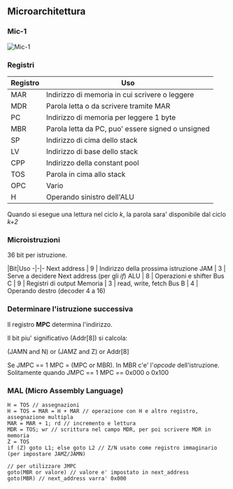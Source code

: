 ## Microarchitettura

### Mic-1

![Mic-1](https://upload.wikimedia.org/wikipedia/it/d/db/Mic-1.jpg)

### Registri

Registro | Uso
-|-
MAR | Indirizzo di memoria in cui scrivere o leggere
MDR | Parola letta o da scrivere tramite MAR
PC | Indirizzo di memoria per leggere 1 byte
MBR | Parola letta da PC, puo' essere signed o unsigned
SP | Indirizzo di cima dello stack
LV | Indirizzo di base dello stack
CPP | Indirizzo della constant pool
TOS | Parola in cima allo stack
OPC | Vario
H | Operando sinistro dell'ALU

Quando si esegue una lettura nel ciclo *k*, la parola sara' disponibile dal ciclo *k+2*

### Microistruzioni

36 bit per istruzione.

|Bit|Uso
-|-|-
Next address | 9 | Indirizzo della prossima istruzione
JAM | 3 | Serve a decidere Next address (per gli *if*)
ALU | 8 | Operazioni e shifter
Bus C | 9 | Registri di output
Memoria | 3 | read, write, fetch
Bus B | 4 | Operando destro (decoder 4 a 16)

### Determinare l'istruzione successiva

Il registro **MPC** determina l'indirizzo.

Il bit piu' significativo (Addr[8]) si calcola:

(JAMN and N) or (JAMZ and Z) or Addr[8]

Se JMPC == 1 MPC = (MPC or MBR). In MBR c'e' l'*opcode* dell'istruzione. Solitamente quando JMPC == 1 MPC == 0x000 o 0x100

### MAL (Micro Assembly Language)

```
H = TOS // assegnazioni
H = TOS = MAR = H + MAR // operazione con H e altro registro, assegnazione multipla
MAR = MAR + 1; rd // incremento e lettura
MDR = TOS; wr // scrittura nel campo MDR, per poi scrivere MDR in memoria
Z = TOS
if (Z) goto L1; else goto L2 // Z/N usato come registro immaginario (per impostare JAMZ/JAMN)

// per utilizzare JMPC
goto(MBR or valore) // valore e' impostato in next_address
goto(MBR) // next_address varra' 0x000
```
